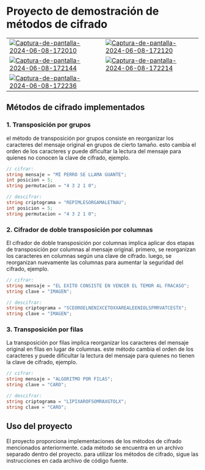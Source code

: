 # Proyecto de demostración de métodos de cifrado

<table>
  <tr>
    <td>
      <a href="https://postimages.org/" target="_blank">
        <img src="https://i.postimg.cc/dVk9FVG1/Captura-de-pantalla-2024-06-08-172010.png" alt="Captura-de-pantalla-2024-06-08-172010"/>
      </a>
    </td>
    <td>
      <a href="https://postimages.org/" target="_blank">
        <img src="https://i.postimg.cc/bNvT6TJ1/Captura-de-pantalla-2024-06-08-172120.png" alt="Captura-de-pantalla-2024-06-08-172120"/>
      </a>
    </td>
  </tr>
  <tr>
    <td>
      <a href="https://postimages.org/" target="_blank">
        <img src="https://i.postimg.cc/5NkmDCYT/Captura-de-pantalla-2024-06-08-172144.png" alt="Captura-de-pantalla-2024-06-08-172144"/>
      </a>
    </td>
    <td>
      <a href="https://postimages.org/" target="_blank">
        <img src="https://i.postimg.cc/brmRyG6G/Captura-de-pantalla-2024-06-08-172214.png" alt="Captura-de-pantalla-2024-06-08-172214"/>
      </a>
    </td>
  </tr>
  <tr>
    <td>
      <a href="https://postimages.org/" target="_blank">
        <img src="https://i.postimg.cc/sfmm98VV/Captura-de-pantalla-2024-06-08-172236.png" alt="Captura-de-pantalla-2024-06-08-172236"/>
      </a>
    </td>
    <td></td>
  </tr>
</table>

## Métodos de cifrado implementados

### 1. Transposición por grupos

el método de transposición por grupos consiste en reorganizar los caracteres del mensaje
original en grupos de cierto tamaño. esto cambia el orden de los caracteres y puede
dificultar la lectura del mensaje para quienes no conocen la clave de cifrado, ejemplo.

```c#
// cifrar:
string mensaje = "MI PERRO SE LLAMA GUANTE";
int posicion = 5;
string permutacion = "4 3 2 1 0";

// descifrar:
string criptograma = "REPIMLESORGAMALETNAU";
int posicion = 5;
string permutacion = "4 3 2 1 0";
```

### 2. Cifrador de doble transposición por columnas

El cifrador de doble transposición por columnas implica aplicar dos etapas de
transposición por columnas al mensaje original. primero, se reorganizan los caracteres en
columnas según una clave de cifrado. luego, se reorganizan nuevamente las columnas para
aumentar la seguridad del cifrado, ejemplo.

```c#
// cifrar:
string mensaje = "EL EXITO CONSISTE EN VENCER EL TEMOR AL FRACASO";
string clave = "IMAGEN";

// descifrar:
string criptograma = "SCEOROELNENIXCETOXXAREALEENIOLSFMRVATCESTX";
string clave = "IMAGEN";
```

### 3. Transposición por filas

La transposición por filas implica reorganizar los caracteres del mensaje original en
filas en lugar de columnas. este método cambia el orden de los caracteres y puede
dificultar la lectura del mensaje para quienes no tienen la clave de cifrado, ejemplo.

```c#
// cifrar:
string mensaje = "ALGORITMO POR FILAS";
string clave = "CARO";

// descifrar:
string criptograma = "LIPIXAROFSOMRAXGTOLX";
string clave = "CARO";
```

## Uso del proyecto

El proyecto proporciona implementaciones de los métodos de cifrado mencionados
anteriormente. cada método se encuentra en un archivo separado dentro del proyecto. para
utilizar los métodos de cifrado, sigue las instrucciones en cada archivo de código fuente.
